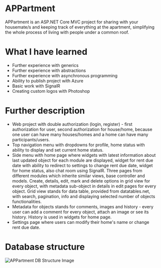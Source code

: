 # APPartment

APPartment is an ASP.NET Core MVC project for sharing with your housemate/s and keeping track of everything at the apartment, simplifying the whole process of living with people under a common roof.

# What I have learned

* Further experience with generics
* Further experience with abstractions
* Further experience with asynchronous programming
* Ability to publish project with Azure
* Basic work with SignalR
* Creating custom logos with Photoshop

# Further description

* Web project with double authorization (login, register) - first authorization for user, second authorization for house/home, because one user can have many houses/homes and a home can have many participants/users.
* Top navigation menu with dropdowns for profile, home status with ability to display and set current home status.
* Side menu with home page where widgets with latest information about last updated object for each module are displayed, widget for rent due date with ability to redirect to settings to change rent due date, widget for home status, also chat room using SignalR. Three pages from different modules which inherite similar views, base controller and models. Create, details, edit, mark and delete options in grid view for every object, with metadata sub-object in details in edit pages for every object. Grid view stands for data table, provided from datatables.net, with search, pagination, info and displaying selected number of objects functionalities.
* Metadata for objects stands for comments, images and history - every user can add a comment for every object, attach an image or see its history. History is used in widgets for home page.
* Settings page where users can modify their home's name or change rent due date.

# Database structure

![APPartment DB Structure Image](https://trello-attachments.s3.amazonaws.com/5d531c3be843f538bdff0d0d/5e6bb43f0aefba3e8a28a962/d70cdb6086d01007ac01c6c1712792ca/db-structure-scheme.png)
